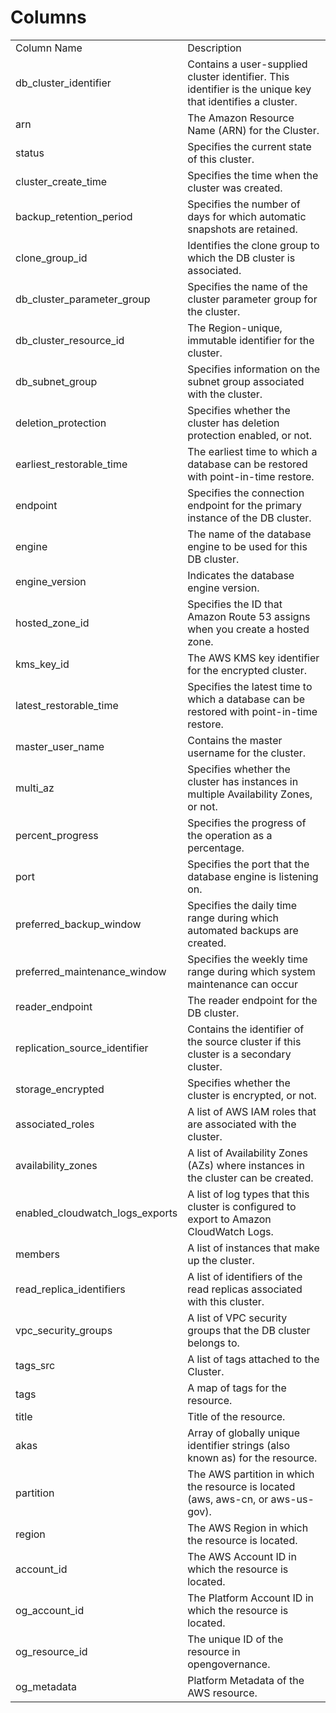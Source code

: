 # Columns  

<table>
	<tr><td>Column Name</td><td>Description</td></tr>
	<tr><td>db_cluster_identifier</td><td>Contains a user-supplied cluster identifier. This identifier is the unique key that identifies a cluster.</td></tr>
	<tr><td>arn</td><td>The Amazon Resource Name (ARN) for the Cluster.</td></tr>
	<tr><td>status</td><td>Specifies the current state of this cluster.</td></tr>
	<tr><td>cluster_create_time</td><td>Specifies the time when the cluster was created.</td></tr>
	<tr><td>backup_retention_period</td><td>Specifies the number of days for which automatic snapshots are retained.</td></tr>
	<tr><td>clone_group_id</td><td>Identifies the clone group to which the DB cluster is associated.</td></tr>
	<tr><td>db_cluster_parameter_group</td><td>Specifies the name of the cluster parameter group for the cluster.</td></tr>
	<tr><td>db_cluster_resource_id</td><td>The Region-unique, immutable identifier for the cluster.</td></tr>
	<tr><td>db_subnet_group</td><td>Specifies information on the subnet group associated with the cluster.</td></tr>
	<tr><td>deletion_protection</td><td>Specifies whether the cluster has deletion protection enabled, or not.</td></tr>
	<tr><td>earliest_restorable_time</td><td>The earliest time to which a database can be restored with point-in-time restore.</td></tr>
	<tr><td>endpoint</td><td>Specifies the connection endpoint for the primary instance of the DB cluster.</td></tr>
	<tr><td>engine</td><td>The name of the database engine to be used for this DB cluster.</td></tr>
	<tr><td>engine_version</td><td>Indicates the database engine version.</td></tr>
	<tr><td>hosted_zone_id</td><td>Specifies the ID that Amazon Route 53 assigns when you create a hosted zone.</td></tr>
	<tr><td>kms_key_id</td><td>The AWS KMS key identifier for the encrypted cluster.</td></tr>
	<tr><td>latest_restorable_time</td><td>Specifies the latest time to which a database can be restored with point-in-time restore.</td></tr>
	<tr><td>master_user_name</td><td>Contains the master username for the cluster.</td></tr>
	<tr><td>multi_az</td><td>Specifies whether the cluster has instances in multiple Availability Zones, or not.</td></tr>
	<tr><td>percent_progress</td><td>Specifies the progress of the operation as a percentage.</td></tr>
	<tr><td>port</td><td>Specifies the port that the database engine is listening on.</td></tr>
	<tr><td>preferred_backup_window</td><td>Specifies the daily time range during which automated backups are created.</td></tr>
	<tr><td>preferred_maintenance_window</td><td>Specifies the weekly time range during which system maintenance can occur</td></tr>
	<tr><td>reader_endpoint</td><td>The reader endpoint for the DB cluster.</td></tr>
	<tr><td>replication_source_identifier</td><td>Contains the identifier of the source cluster if this cluster is a secondary cluster.</td></tr>
	<tr><td>storage_encrypted</td><td>Specifies whether the cluster is encrypted, or not.</td></tr>
	<tr><td>associated_roles</td><td>A list of AWS IAM roles that are associated with the cluster.</td></tr>
	<tr><td>availability_zones</td><td>A list of Availability Zones (AZs) where instances in the cluster can be created.</td></tr>
	<tr><td>enabled_cloudwatch_logs_exports</td><td>A list of log types that this cluster is configured to export to Amazon CloudWatch Logs.</td></tr>
	<tr><td>members</td><td>A list of instances that make up the cluster.</td></tr>
	<tr><td>read_replica_identifiers</td><td>A list of identifiers of the read replicas associated with this cluster.</td></tr>
	<tr><td>vpc_security_groups</td><td>A list of VPC security groups that the DB cluster belongs to.</td></tr>
	<tr><td>tags_src</td><td>A list of tags attached to the Cluster.</td></tr>
	<tr><td>tags</td><td>A map of tags for the resource.</td></tr>
	<tr><td>title</td><td>Title of the resource.</td></tr>
	<tr><td>akas</td><td>Array of globally unique identifier strings (also known as) for the resource.</td></tr>
	<tr><td>partition</td><td>The AWS partition in which the resource is located (aws, aws-cn, or aws-us-gov).</td></tr>
	<tr><td>region</td><td>The AWS Region in which the resource is located.</td></tr>
	<tr><td>account_id</td><td>The AWS Account ID in which the resource is located.</td></tr>
	<tr><td>og_account_id</td><td>The Platform Account ID in which the resource is located.</td></tr>
	<tr><td>og_resource_id</td><td>The unique ID of the resource in opengovernance.</td></tr>
	<tr><td>og_metadata</td><td>Platform Metadata of the AWS resource.</td></tr>
</table>